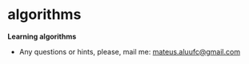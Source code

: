 # algorithms

**Learning algorithms** 

- Any questions or hints, please, mail me: mateus.aluufc@gmail.com
